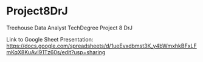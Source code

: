 # Project8DrJ
 Treehouse Data Analyst TechDegree Project 8  DrJ

Link to Google Sheet Presentation:
https://docs.google.com/spreadsheets/d/1ueEvxdbmst3K_y4bWmxhkBFxLFmKqX8KuAvI91Tz60s/edit?usp=sharing 
